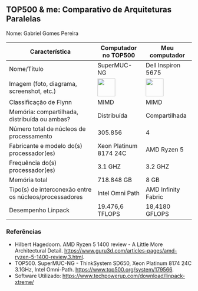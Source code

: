TOP500 & me: Comparativo de Arquiteturas Paralelas
--------------------------------------------------

Nome: Gabriel Gomes Pereira

| Característica                                            | Computador no TOP500  | Meu computador  |
| --------------------------------------------------------- | --------------------- | --------------- |
| Nome/Título                                               | SuperMUC-NG           | Dell Inspiron 5675|
| Imagem (foto, diagrama, screenshot, etc.)                 | <img src="https://www.top500.org/static/media/uploads/.thumbnails/supermuc-ng.png/supermuc-ng-796x491.png" width="48"> |  <img src="https://i.dell.com/das/dih.ashx/500x500/das/xa_____/global-site-design%20WEB/f14d5ed9-dfa9-e408-c627-130745628923/1/OriginalPng?id=Dell/Product_Images/Dell_Client_Products/Desktops/Inspiron_Desktops/inspiron_5675/global_spi/desktop-inspiron-5675-titanium-silver-right-relativesize-500-ng.psd" width="48">|
| Classificação de Flynn                                    | MIMD                  | MIMD            |
| Memória: compartilhada, distribuída ou ambas?             | Distribuída           | Compartilhada   |
| Número total de núcleos de processamento                  | 305.856               | 4               |
| Fabricante e modelo do(s) processador(es)                 | Xeon Platinum 8174 24C| AMD Ryzen 5     |
| Frequência do(s) processador(es)                          | 3.1 GHZ               | 3.2 GHZ         |
| Memória total                                             | 718.848 GB            | 8 GB            |
| Tipo(s) de interconexão entre os núcleos/processadores    | Intel Omni Path       | AMD Infinity Fabric|
| Desempenho Linpack                                        | 19.476,6 TFLOPS       | 18,4180 GFLOPS  |

### Referências
- Hilbert Hagedoorn. AMD Ryzen 5 1400 review - A Little More Architectural Detail. https://www.guru3d.com/articles-pages/amd-ryzen-5-1400-review,3.html.
- TOP500. SuperMUC-NG - ThinkSystem SD650, Xeon Platinum 8174 24C 3.1GHz, Intel Omni-Path. https://www.top500.org/system/179566.
- Software Utilizado: https://www.techpowerup.com/download/linpack-xtreme/
